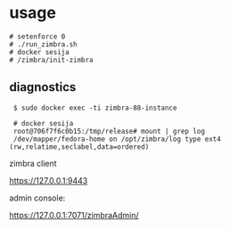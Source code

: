 # usage


    # setenforce 0
    # ./run_zimbra.sh
    # docker sesija
    # /zimbra/init-zimbra



## diagnostics

     
     $ sudo docker exec -ti zimbra-88-instance

     # docker sesija
     root@706f7f6c0b15:/tmp/release# mount | grep log
     /dev/mapper/fedora-home on /opt/zimbra/log type ext4 (rw,relatime,seclabel,data=ordered)


zimbra client

https://127.0.0.1:9443


admin console:

https://127.0.0.1:7071/zimbraAdmin/